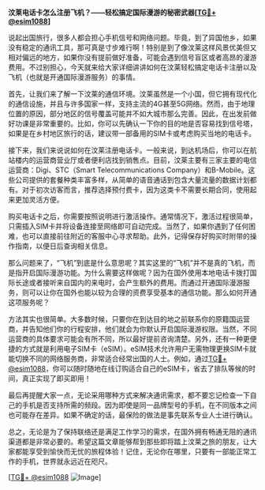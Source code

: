 **汶莱电话卡怎么注册飞机？——轻松搞定国际漫游的秘密武器[[TG💪+ @esim1088](https://t.me/s/esim1088)]**

说起出国旅行，很多人都会担心手机信号和网络问题。毕竟，到了异国他乡，如果没有稳定的通讯工具，那可真是寸步难行啊！特别是到了像汶莱这样风景优美但又相对偏远的地方，如果你没有提前做好准备，可能会遇到信号盲区或者高昂的漫游费用。不过别担心，今天就来给大家详细讲讲如何在汶莱轻松搞定电话卡注册以及飞机（也就是开通国际漫游服务）的事情。

首先，让我们来了解一下汶莱的通信环境。汶莱虽然是一个小国，但它拥有现代化的通信设施，并且与许多国家一样，支持主流的4G甚至5G网络。然而，由于地理位置的原因，部分地区的信号覆盖可能并不如大城市那么完善。因此，在出发前做好功课是非常重要的。比如，你可以先确认一下你的目的地是否容易找到信号塔，如果是在乡村地区旅行的话，建议带一部备用的SIM卡或考虑购买当地的电话卡。

接下来，我们来说说如何在汶莱注册电话卡。一般来说，到达机场后，你可以在航站楼内的运营商营业厅或者便利店找到销售点。目前，汶莱主要有三家主要的电信运营商：Digi、STC（Smart Telecommunications Company）和B-Mobile。这些公司提供的套餐种类丰富多样，从简单的语音通话到包含大量流量的数据计划都有。对于初次访客而言，推荐选择预付费卡，因为这类卡不需要长期合同，使用起来更加灵活方便。

购买电话卡之后，你需要按照说明进行激活操作。通常情况下，激活过程很简单，只需插入SIM卡并将设备连接至网络即可自动完成。当然了，如果你遇到了任何困难，也可以直接前往附近的客服中心寻求帮助。此外，记得保存好购买时附带的操作指南，以便日后查询相关信息。

那么问题来了，“飞机”到底是什么意思呢？其实这里的“飞机”并不是真的飞机，而是指开启国际漫游功能。为什么需要这样做呢？因为在国外使用本地电话卡拨打国际长途或者接听来自国内的来电时，会产生额外的费用。而通过开通国际漫游服务，则可以让你在国外也能以较为合理的资费享受基本的通信功能。那么如何开通这项服务呢？

方法其实也很简单。大多数时候，只要你在到达目的地之前联系你的原籍国运营商，并告知他们你的行程安排，他们就会为你默认开启国际漫游权限。当然，不同运营商的具体要求可能会有所不同，所以最好提前咨询清楚。另外，还有一种更便捷的方式就是利用电子SIM卡（eSIM）。eSIM技术允许用户无需物理更换SIM卡就能切换不同的网络服务商，非常适合经常出国的人士。例如，通过[TG💪+ @esim1088](https://t.me/s/esim1088)，你可以随时随地在线订购适合自己的eSIM卡，省去了排队等候的时间，真正实现了即买即用！

最后再提醒大家一点，无论采用哪种方式来解决通讯需求，都不要忘记检查一下自己的手机是否支持所需的频段。因为即使是同一品牌型号的手机，在不同版本之间也可能存在差异。如果不确定的话，最保险的做法是事先联系专业人士进行确认。

总之，无论是为了保持联络还是满足工作学习的需求，在国外拥有畅通无阻的通讯渠道都是非常必要的。希望这篇文章能够帮到那些即将踏上汶莱之旅的朋友，让大家都能享受到愉快而无忧的旅程体验！记住，无论你在哪里，只要有一部能正常工作的手机，世界就永远近在咫尺。

[[TG💪+ @esim1088](https://t.me/s/esim1088) ![Image](https://i.postimg.cc/4NQfJmqS/Snipaste-2025-05-13-00-14-12.png)]